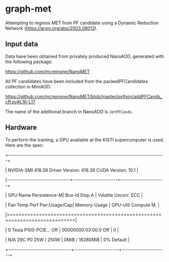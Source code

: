 # graph-met

Attempting to regress MET from PF candidate using a Dynamic Reduction Network (https://arxiv.org/abs/2003.08013). 

## Input data

Data have been obtained from privately produced NanoAOD, generated with the following package:

https://github.com/mcremone/NanoMET

All PF candidates have been included from the packedPFCandidates collection in MiniAOD:

https://github.com/mcremone/NanoMET/blob/master/python/addPFCands_cff.py#L16-L17

The name of the additional branch in NanoAOD is `JetPFCands`.

## Hardware

To perform the training, a GPU available at the KISTI supercomputer is used. Here are the spec:

+-----------------------------------------------------------------------------+

| NVIDIA-SMI 418.39       Driver Version: 418.39       CUDA Version: 10.1     |

|-------------------------------+----------------------+----------------------+

| GPU  Name        Persistence-M| Bus-Id        Disp.A | Volatile Uncorr. ECC |

| Fan  Temp  Perf  Pwr:Usage/Cap|         Memory-Usage | GPU-Util  Compute M. |

|===============================+======================+======================|

|   0  Tesla P100-PCIE...  Off  | 00000000:03:00.0 Off |                    0 |

| N/A   29C    P0    25W / 250W |      0MiB / 16280MiB |      0%      Default |

+-------------------------------+----------------------+----------------------+
                                                                               


